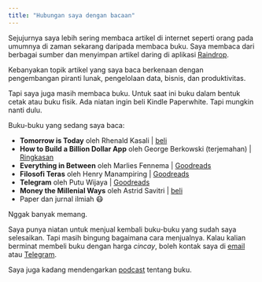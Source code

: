 ```yaml
---
title: "Hubungan saya dengan bacaan"
---
```


Sejujurnya saya lebih sering membaca artikel di internet seperti orang pada umumnya di zaman sekarang daripada membaca buku. Saya membaca dari berbagai sumber dan menyimpan artikel daring di aplikasi [Raindrop](https://raindrop.io/).

Kebanyakan topik artikel yang saya baca berkenaan dengan pengembangan piranti lunak, pengelolaan data, bisnis, dan produktivitas.

Tapi saya juga masih membaca buku. Untuk saat ini buku dalam bentuk cetak atau buku fisik. Ada niatan ingin beli Kindle Paperwhite. Tapi mungkin nanti dulu.

Buku-buku yang sedang saya baca:

- **Tomorrow is Today** oleh Rhenald Kasali | [beli](https://mizanstore.com/tomorrow_is_today_59033)
- **How to Build a Billion Dollar App** oleh George Berkowski (terjemahan) | [Ringkasan](https://www.google.co.id/books/edition/How_to_Build_a_Billion_Dollar_App/i0RzAwAAQBAJ)
- **Everything in Between** oleh Marlies Fennema | [Goodreads](https://www.goodreads.com/book/show/44594666-everything-in-between)
- **Filosofi Teras** oleh Henry Manampiring | [Goodreads](https://www.goodreads.com/book/show/42861019-filosofi-teras)
- **Telegram** oleh Putu Wijaya | [Goodreads](https://www.goodreads.com/book/show/2310646.Telegram)
- **Money the Millenial Ways** oleh Astrid Savitri | [beli](https://mizanstore.com/money_the_millenial_ways_68437)
- Paper dan jurnal ilmiah :mask:

Nggak banyak memang.

Saya punya niatan untuk menjual kembali buku-buku yang sudah saya selesaikan. Tapi masih bingung bagaimana cara menjualnya. Kalau kalian berminat membeli buku dengan harga *cincay*, boleh kontak saya di [email](mailto:getdata@duck.com) atau [Telegram](https://t.me/akherlan).

Saya juga kadang mendengarkan [podcast](../podcast-buku-langganan/) tentang buku.
